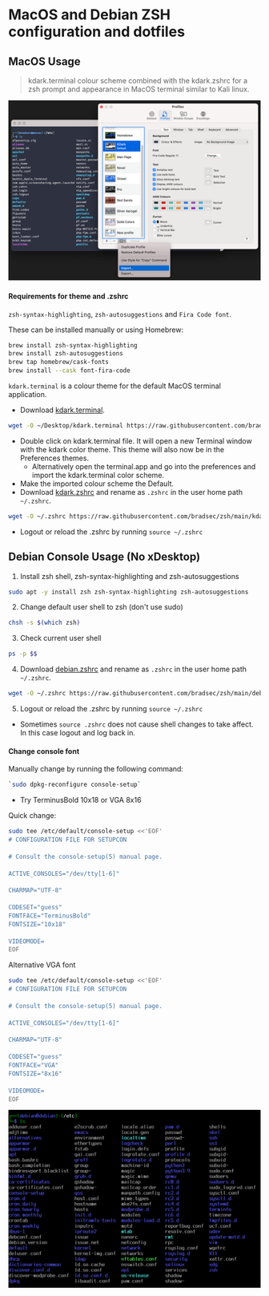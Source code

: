 # MacOS and Debian ZSH configuration and dotfiles

## MacOS Usage
> kdark.terminal colour scheme combined with the kdark.zshrc for a zsh prompt and appearance in MacOS terminal similar to Kali linux.  

![kdark.terminal](/previewmacos.png)

#### Requirements for theme and .zshrc 
`zsh-syntax-highlighting`, `zsh-autosuggestions` and `Fira Code font`.

These can be installed manually or using Homebrew:

```sh
brew install zsh-syntax-highlighting
brew install zsh-autosuggestions
brew tap homebrew/cask-fonts
brew install --cask font-fira-code
```
`kdark.terminal` is a colour theme for the default MacOS terminal application. 

- Download [kdark.terminal](https://github.com/bradsec/zsh/blob/main/kdark.terminal).
```sh
wget -O ~/Desktop/kdark.terminal https://raw.githubusercontent.com/bradsec/zsh/main/kdark.terminal
```
- Double click on kdark.terminal file. It will open a new Terminal window with the kdark color theme. This theme will also now be in the Preferences themes.
  - Alternatively open the terminal.app and go into the preferences and import the kdark.terminal color scheme. 
- Make the imported colour scheme the Default.  
- Download [kdark.zshrc](https://github.com/bradsec/zsh/blob/main/kdark.zshrc) and rename as `.zshrc` in the user home path `~/.zshrc`.  
```sh
wget -O ~/.zshrc https://raw.githubusercontent.com/bradsec/zsh/main/kdark.zshrc
```
- Logout or reload the .zshrc by running `source ~/.zshrc`


## Debian Console Usage (No xDesktop)
1. Install zsh shell, zsh-syntax-highlighting and zsh-autosuggestions
```sh
sudo apt -y install zsh zsh-syntax-highlighting zsh-autosuggestions
```
2. Change default user shell to zsh (don't use sudo)  
```sh
chsh -s $(which zsh)
```
3. Check current user shell
```sh
ps -p $$
```
4. Download [debian.zshrc](https://github.com/bradsec/zsh/blob/main/debian.zshrc) and rename as `.zshrc` in the user home path `~/.zshrc`.  
```sh
wget -O ~/.zshrc https://raw.githubusercontent.com/bradsec/zsh/main/debian.zshrc
```
5. Logout or reload the .zshrc by running `source ~/.zshrc`  
  - Sometimes `source .zshrc` does not cause shell changes to take affect. In this case logout and log back in.  

#### Change console font
Manually change by running the following command:  
```sh
`sudo dpkg-reconfigure console-setup`
```
- Try TerminusBold 10x18 or VGA 8x16

Quick change:
```sh
sudo tee /etc/default/console-setup <<'EOF'
# CONFIGURATION FILE FOR SETUPCON

# Consult the console-setup(5) manual page.

ACTIVE_CONSOLES="/dev/tty[1-6]"

CHARMAP="UTF-8"

CODESET="guess"
FONTFACE="TerminusBold"
FONTSIZE="10x18"

VIDEOMODE=
EOF
```
Alternative VGA font
```sh
sudo tee /etc/default/console-setup <<'EOF'
# CONFIGURATION FILE FOR SETUPCON

# Consult the console-setup(5) manual page.

ACTIVE_CONSOLES="/dev/tty[1-6]"

CHARMAP="UTF-8"

CODESET="guess"
FONTFACE="VGA"
FONTSIZE="8x16"

VIDEOMODE=
EOF
```

![debian.console](/previewdebian.png)
